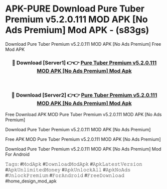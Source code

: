 # APK-PURE Download Pure Tuber Premium v5.2.0.111 MOD APK [No Ads Premium] Mod APK - (s83gs)
Download Pure Tuber Premium v5.2.0.111 MOD APK [No Ads Premium] Free Mod APK

<div align="center">
<h3>🔴 Download [Server1] 👉👉 <a href="https://apk-comot.site?title=Pure_Tuber_Premium_v5.2.0.111_MOD_APK_[No_Ads_Premium]">Pure Tuber Premium v5.2.0.111 MOD APK [No Ads Premium] Mod Apk</a></h3><br>

<h3>🔴 Download [Server2] 👉👉 <a href="https://apk-comot.site?title=Pure_Tuber_Premium_v5.2.0.111_MOD_APK_[No_Ads_Premium]">Pure Tuber Premium v5.2.0.111 MOD APK [No Ads Premium] Mod Apk</a></h3>
</div>


Free Download APK MOD Pure Tuber Premium v5.2.0.111 MOD APK [No Ads Premium]

Download Pure Tuber Premium v5.2.0.111 MOD APK [No Ads Premium] 

Free APK MOD Pure Tuber Premium v5.2.0.111 MOD APK [No Ads Premium] 

Download Pure Tuber Premium v5.2.0.111 MOD APK [No Ads Premium] Mod For Android

𝚃𝚊𝚐𝚜: #𝙼𝚘𝚍𝙰𝚙𝚔 #𝙳𝚘𝚠𝚗𝚕𝚘𝚊𝚍𝙼𝚘𝚍𝙰𝚙𝚔 #𝙰𝚙𝚔𝙻𝚊𝚝𝚎𝚜𝚝𝚅𝚎𝚛𝚜𝚒𝚘𝚗 #𝙰𝚙𝚔𝚄𝚗𝚕𝚒𝚖𝚒𝚝𝚎𝚍𝙼𝚘𝚗𝚎𝚢 #𝙰𝚙𝚔𝚄𝚗𝚕𝚘𝚌𝚔𝙰𝚕𝚕 #𝙰𝚙𝚔𝙽𝚘𝙰𝚍𝚜 #𝚄𝚗𝚕𝚘𝚌𝚔𝙿𝚛𝚎𝚖𝚒𝚞𝚖 #𝙵𝚘𝚛𝙰𝚗𝚍𝚛𝚘𝚒𝚍 #𝙵𝚛𝚎𝚎𝙳𝚘𝚠𝚗𝚕𝚘𝚊𝚍 #home_design_mod_apk